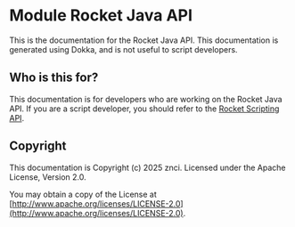 # Module Rocket Java API

This is the documentation for the Rocket Java API.
This documentation is generated using Dokka, and is not useful to script developers.

## Who is this for?

This documentation is for developers who are working on the Rocket Java API. If you are a script developer, you should refer to the [Rocket Scripting API](https://example.com).

## Copyright

This documentation is Copyright (c) 2025 znci. Licensed under the Apache License, Version 2.0.

You may obtain a copy of the License at [http://www.apache.org/licenses/LICENSE-2.0](http://www.apache.org/licenses/LICENSE-2.0).
